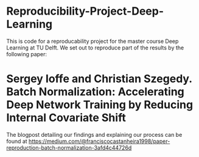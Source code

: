 # Reproducibility-Project-Deep-Learning
 
This is code for a reproducability project for the master course Deep Learning at TU Delft. We set out to reproduce part of the results by the following paper:

# Sergey Ioffe and Christian Szegedy. Batch Normalization: Accelerating Deep Network Training by Reducing Internal Covariate Shift

The blogpost detailing our findings and explaining our process can be found at https://medium.com/@franciscocastanheira1998/paper-reproduction-batch-normalization-3afd4c44726d
